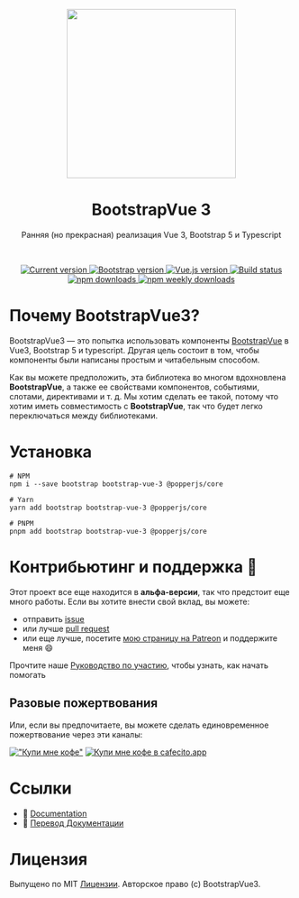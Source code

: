 <p align="center">
  <a href="https://cdmoro.github.io/bootstrap-vue-3/">
    <img src="https://raw.githubusercontent.com/cdmoro/bootstrap-vue-3/main/apps/docs/docs/.vuepress/public/logo.png" width="300">
  </a>
</p>

<h1 align="center">BootstrapVue 3</h1>
<p align="center">Ранняя (но прекрасная) реализация Vue 3, Bootstrap 5 и Typescript</p>

<br>

<p align="center">
  <a href="https://www.npmjs.com/package/bootstrap-vue-3">
    <img src="https://flat.badgen.net/npm/v/bootstrap-vue-3" alt="Current version">
  </a>
  <a href="https://getbootstrap.com/docs/5.0/getting-started/introduction/">
    <img src="https://flat.badgen.net/badge/bootstrap/5.0.x/563d7c" alt="Bootstrap version">
  </a>
  <a href="https://v3.vuejs.org/">
    <img src="https://flat.badgen.net/badge/vue.js/3.0.x/4fc08d" alt="Vue.js version">
  </a>

  <a href="https://github.com/cdmoro/bootstrap-vue-3/actions?workflow=Tests">
    <img src="https://flat.badgen.net/github/status/cdmoro/bootstrap-vue-3" alt="Build status">
  </a>

  <br>

  <a href="https://www.npmjs.com/package/bootstrap-vue-3">
    <img src="https://flat.badgen.net/npm/dt/bootstrap-vue-3" alt="npm downloads">
  </a>
  <a href="https://www.npmjs.com/package/bootstrap-vue-3">
    <img src="https://flat.badgen.net/npm/dw/bootstrap-vue-3" alt="npm weekly downloads">
  </a>
</p>

# Почему BootstrapVue3?

BootstrapVue3 — это попытка использовать компоненты [BootstrapVue](https://bootstrap-vue.ru/) в Vue3, Bootstrap 5 и typescript. Другая цель состоит в том, чтобы компоненты были написаны простым и читабельным способом.

Как вы можете предположить, эта библиотека во многом вдохновлена **BootstrapVue**, а также ее свойствами компонентов, событиями, слотами, директивами и т. д. Мы хотим сделать ее такой, потому что хотим иметь совместимость с **BootstrapVue**, так что будет легко переключаться между библиотеками.

# Установка

```console
# NPM
npm i --save bootstrap bootstrap-vue-3 @popperjs/core

# Yarn
yarn add bootstrap bootstrap-vue-3 @popperjs/core

# PNPM
pnpm add bootstrap bootstrap-vue-3 @popperjs/core
```

# Контрибьютинг и поддержка 🙌

Этот проект все еще находится в **альфа-версии**, так что предстоит еще много работы. Если вы хотите внести свой вклад, вы можете:

- отправить [issue](https://github.com/cdmoro/bootstrap-vue-3/issues/new)
- или лучше [pull request](https://github.com/cdmoro/bootstrap-vue-3/pulls)
- или еще лучше, посетите [мою страницу на Patreon](https://patreon.com/cdmoro) и поддержите меня 😄

Прочтите наше [Руководство по участию](https://github.com/cdmoro/bootstrap-vue-3/blob/main/CONTRIBUTING.md), чтобы узнать, как начать помогать

## Разовые пожертвования

Или, если вы предпочитаете, вы можете сделать единовременное пожертвование через эти каналы:

[!["Купи мне кофе"](https://www.buymeacoffee.com/assets/img/custom_images/orange_img.png)](https://www.buymeacoffee.com/cdmoro)
[![Купи мне кофе в cafecito.app](https://cdn.cafecito.app/imgs/buttons/button_2.svg)](https://cafecito.app/cdmoro)

# Ссылки

- :blue_book: [Documentation](https://cdmoro.github.io/bootstrap-vue-3/)
- :blue_book: [Перевод Документации](https://cdmoro.bootstrap-vue.ru/)

# Лицензия

Выпущено по MIT [Лицензии](./LICENSE). Авторское право (c) BootstrapVue3.
